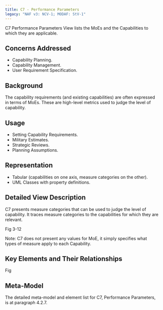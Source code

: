 ```yaml
---
title: C7 - Performance Parameters
legacy: "NAF v3: NCV-1; MODAF: StV-1"
---
```


C7 Performance Parameters View lists the MoEs and the Capabilities to which
they are applicable.

## Concerns Addressed

* Capability Planning.
* Capability Management.
* User Requirement Specification.

## Background

The capability requirements (and existing capabilities) are often expressed in
terms of MoEs.  These are high-level metrics used to judge the level of
capability.

## Usage

* Setting Capability Requirements.
* Military Estimates.
* Strategic Reviews.
* Planning Assumptions.

## Representation

* Tabular (capabilities on one axis, measure categories on the other).
* UML Classes with property definitions.


## Detailed View Description

C7 presents measure categories that can be used to judge the level of capability. It
traces measure categories to the capabilities for which they are relevant.

Fig 3-12

Note: C7 does not present any values for MoE, it simply specifies what types of
measure apply to each Capability.

## Key Elements and Their Relationships

Fig

## Meta-Model

The detailed meta-model and element list for C7, Performance Parameters, is at paragraph 4.2.7.
